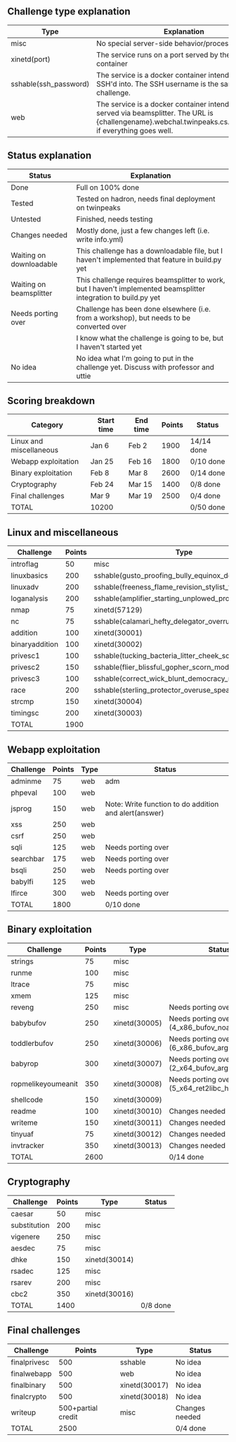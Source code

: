 ## Challenge type explanation
|Type|Explanation|
|-|-|
|misc|No special server-side behavior/processing needed|
|xinetd(port)|The service runs on a port served by the xinetd container|
|sshable(ssh_password)|The service is a docker container intended to be SSH'd into. The SSH username is the same as the challenge.|
|web|The service is a docker container intended to be served via beamsplitter. The URL is {challengename}.webchal.twinpeaks.cs.ucdavis.edu, if everything goes well.|

## Status explanation
|Status|Explanation|
|-|-|
|Done|Full on 100% done|
|Tested|Tested on hadron, needs final deployment on twinpeaks
|Untested|Finished, needs testing|
|Changes needed|Mostly done, just a few changes left (i.e. write info.yml)|
|Waiting on downloadable|This challenge has a downloadable file, but I haven't implemented that feature in build.py yet|
|Waiting on beamsplitter|This challenge requires beamsplitter to work, but I haven't implemented beamsplitter integration to build.py yet|
|Needs porting over|Challenge has been done elsewhere (i.e. from a workshop), but needs to be converted over|
||I know what the challenge is going to be, but I haven't started yet|
|No idea|No idea what I'm going to put in the challenge yet. Discuss with professor and uttie|

## Scoring breakdown
|Category|Start time|End time|Points|Status|
|-|-|-|-|-|
|Linux and miscellaneous|Jan 6|Feb 2|1900|14/14 done|
|Webapp exploitation|Jan 25|Feb 16|1800|0/10 done|
|Binary exploitation|Feb 8|Mar 8|2600|0/14 done|
|Cryptography|Feb 24|Mar 15|1400|0/8 done|
|Final challenges|Mar 9|Mar 19|2500|0/4 done|
|TOTAL|10200|||0/50 done|
## Linux and miscellaneous
|Challenge|Points|Type|Status|
|-|-|-|-|
|introflag|50|misc|Done|
|linuxbasics|200|sshable(gusto_proofing_bully_equinox_deceiving)|Done|
|linuxadv|200|sshable(freeness_flame_revision_stylist_truth)|Done|
|loganalysis|200|sshable(amplifier_starting_unplowed_propose_aflame)|Done|
|nmap|75|xinetd(57129)|Done|
|nc|75|sshable(calamari_hefty_delegator_overrule_props)|Done|
|addition|100|xinetd(30001)|Done|
|binaryaddition|100|xinetd(30002)|Done|
|privesc1|100|sshable(tucking_bacteria_litter_cheek_scrutiny)|Done|
|privesc2|150|sshable(flier_blissful_gopher_scorn_modular)|Done|
|privesc3|100|sshable(correct_wick_blunt_democracy_rare)|Done|
|race|200|sshable(sterling_protector_overuse_spearmint_violet)|Done|
|strcmp|150|xinetd(30004)|Done|
|timingsc|200|xinetd(30003)|Done|
|TOTAL|1900||Done|

## Webapp exploitation
|Challenge|Points|Type|Status|
|-|-|-|-|
|adminme|75|web|adm|
|phpeval|100|web||
|jsprog|150|web|Note: Write function to do addition and alert(answer)|
|xss|250|web||
|csrf|250|web||
|sqli|125|web|Needs porting over|
|searchbar|175|web|Needs porting over|
|bsqli|250|web|Needs porting over|
|babylfi|125|web||
|lfirce|300|web|Needs porting over|
|TOTAL|1800||0/10 done|

## Binary exploitation
|Challenge|Points|Type|Status|
|-|-|-|-|
|strings|75|misc||
|runme|100|misc||
|ltrace|75|misc||
|xmem|125|misc||
|reveng|250|misc|Needs porting over|
|babybufov|250|xinetd(30005)|Needs porting over (4_x86_bufov_noargs)|
|toddlerbufov|250|xinetd(30006)|Needs porting over (6_x86_bufov_args_harder)|
|babyrop|300|xinetd(30007)|Needs porting over (2_x64_bufov_args)|
|ropmelikeyoumeanit|350|xinetd(30008)|Needs porting over (5_x64_ret2libc_harder_static)
|shellcode|150|xinetd(30009)||
|readme|100|xinetd(30010)|Changes needed|
|writeme|150|xinetd(30011)|Changes needed|
|tinyuaf|75|xinetd(30012)|Changes needed|
|invtracker|350|xinetd(30013)|Changes needed|
|TOTAL|2600||0/14 done|

## Cryptography
|Challenge|Points|Type|Status|
|-|-|-|-|
|caesar|50|misc||
|substitution|200|misc||
|vigenere|250|misc||
|aesdec|75|misc||
|dhke|150|xinetd(30014)||
|rsadec|125|misc||
|rsarev|200|misc||
|cbc2|350|xinetd(30016)||
|TOTAL|1400||0/8 done|

## Final challenges
|Challenge|Points|Type|Status|
|-|-|-|-|
|finalprivesc|500|sshable|No idea|
|finalwebapp|500|web|No idea|
|finalbinary|500|xinetd(30017)|No idea|
|finalcrypto|500|xinetd(30018)|No idea|
|writeup|500+partial credit|misc|Changes needed|
|TOTAL|2500||0/4 done|


